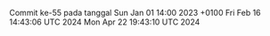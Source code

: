 Commit ke-55 pada tanggal Sun Jan 01 14:00 2023 +0100
Fri Feb 16 14:43:06 UTC 2024
Mon Apr 22 19:43:10 UTC 2024
